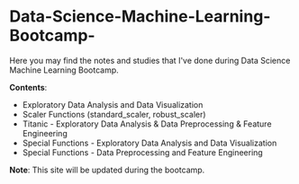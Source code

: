 # Data-Science-Machine-Learning-Bootcamp-

Here you may find the notes and studies that I've done during Data Science Machine Learning Bootcamp.

__Contents__:

- Exploratory Data Analysis and Data Visualization
- Scaler Functions (standard_scaler, robust_scaler)
- Titanic - Exploratory Data Analysis & Data Preprocessing & Feature Engineering
- Special Functions - Exploratory Data Analysis and Data Visualization
- Special Functions - Data Preprocessing and Feature Engineering


__Note__: This site will be updated during the bootcamp.
